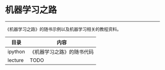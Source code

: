 # 机器学习之路

-----------------

《机器学习之路》的随书示例以及机器学习相关的教程资料。

| 目录 | 内容 |
| ------| ------ | 
| ipython | 《机器学习之路》的随书代码 | 
| lecture | TODO |